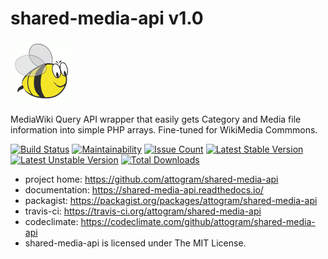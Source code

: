 # shared-media-api v1.0

[![Logo](https://raw.githubusercontent.com/attogram/attogram-docs/master/shared-media-api/shared-media-api.png)](https://gihub.com/attogram/shared-media-api)

MediaWiki Query API wrapper that easily gets Category and Media file information into simple PHP arrays. 
Fine-tuned for WikiMedia Commmons. 

[![Build Status](https://travis-ci.org/attogram/shared-media-api.svg?branch=master)](https://travis-ci.org/attogram/shared-media-api)
[![Maintainability](https://api.codeclimate.com/v1/badges/495c792e36f498fed6ef/maintainability)](https://codeclimate.com/github/attogram/shared-media-api/maintainability)
[![Issue Count](https://codeclimate.com/github/attogram/shared-media-api/badges/issue_count.svg)](https://codeclimate.com/github/attogram/shared-media-api)
[![Latest Stable Version](https://poser.pugx.org/attogram/shared-media-api/v/stable)](https://packagist.org/packages/attogram/shared-media-api)
[![Latest Unstable Version](https://poser.pugx.org/attogram/shared-media-api/v/unstable)](https://packagist.org/packages/attogram/shared-media-api)
[![Total Downloads](https://poser.pugx.org/attogram/shared-media-api/downloads)](https://packagist.org/packages/attogram/shared-media-api)

* project home: https://github.com/attogram/shared-media-api
* documentation: https://shared-media-api.readthedocs.io/
* packagist: https://packagist.org/packages/attogram/shared-media-api
* travis-ci: https://travis-ci.org/attogram/shared-media-api
* codeclimate: https://codeclimate.com/github/attogram/shared-media-api
* shared-media-api is licensed under The MIT License.
